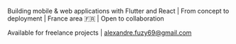 Building mobile & web applications with Flutter and React | 
From concept to deployment | 
France area 🇫🇷 | 
Open to collaboration

Available for freelance projects | alexandre.fuzy69@gmail.com

<!---
Aluzy/Aluzy is a ✨ special ✨ repository because its `README.md` (this file) appears on your GitHub profile.
You can click the Preview link to take a look at your changes.
--->
